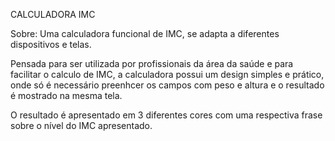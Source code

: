 <head>
  <p> CALCULADORA IMC </p>
</head>
<section>
  <p> Sobre: Uma calculadora funcional de IMC, se adapta a diferentes dispositivos e telas.</p> 
  <p> Pensada para ser utilizada por profissionais da área da saúde e para facilitar o calculo de IMC, a calculadora possui um design simples e prático, onde só
      é necessário preenhcer os campos com peso e altura e o resultado é mostrado na mesma tela.</p>
  <p> O resultado é apresentado em 3 diferentes cores com uma respectiva frase sobre o nível do IMC apresentado.</p>    
